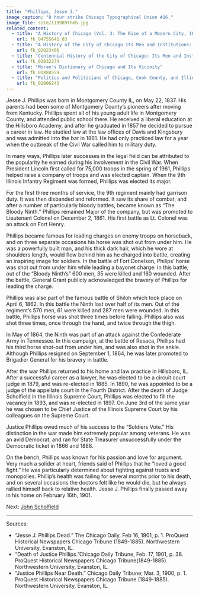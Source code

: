 ```yaml
---
title: "Phillips, Jesse J."
image_caption: "8 hour strike Chicago Typographical Union #16."
image_file: site/i19989thmb.jpg
related_content:
  - title: "A History of Chicago (Vol. 3: The Rise of a Modern City, 1871-1893)"
    url: fk_04755641_03
  - title: "A History of the City of Chicago Its Men and Institutions: Biographical Sketches of Leading Citizens"
    url: fk_02023466
  - title: "Centennial History of the City of Chicago: Its Men and Institutions"
    url: fk_02032274
  - title: "Moran's Dictionary of Chicago and Its Vicinity"
    url: fk_01884559
  - title: "Politics and Politicians of Chicago, Cook County, and Illinois 1787-1887"
    url: fk_02006243
---
```


Jesse J. Phillips was born in Montgomery County IL, on May 22, 1837. His parents had been some of Montgomery County’s pioneers after moving from Kentucky. Phillips spent all of his young adult life in Montgomery County, and attended public school there. He received a liberal education at the Hillsboro Academy, and after he graduated in 1857 he decided to pursue a career in law. He studied law at the law offices of Davis and Kingsbury and was admitted into the bar in 1861. He had only practiced law for a year when the outbreak of the Civil War called him to military duty.

In many ways, Phillips later successes in the legal field can be attributed to the popularity he earned during his involvement in the Civil War. When President Lincoln first called for 75,000 troops in the spring of 1961, Phillips helped raise a company of troops and was elected captain. When the 9th Illinois Infantry Regiment was formed, Phillips was elected its major.

For the first three months of service, the 9th regiment mainly had garrison duty. It was then disbanded and reformed. It saw its share of combat, and after a number of particularly bloody battles, became known as “The Bloody Ninth.” Phillips remained Major of the company, but was promoted to Lieutenant Colonel on December 2, 1861. His first battle as Lt. Colonel was an attack on Fort Henry.

Phillips became famous for leading charges on enemy troops on horseback, and on three separate occasions his horse was shot out from under him. He was a powerfully built man, and his thick dark hair, which he wore at shoulders length, would flow behind him as he charged into battle, creating an inspiring image for soldiers. In the battle of Fort Donelson, Philips’ horse was shot out from under him while leading a bayonet charge. In this battle, out of the “Bloody Ninth’s” 600 men, 35 were killed and 160 wounded. After the battle, General Grant publicly acknowledged the bravery of Phillips for leading the charge.

Phillips was also part of the famous battle of Shiloh which took place on April 6, 1862. In this battle the Ninth lost over half of its men. Out of the regiment’s 570 men, 61 were killed and 287 men were wounded. In this battle, Phillips horse was shot three times before falling. Phillips also was shot three times, once through the hand, and twice through the thigh.

In May of 1864, the Ninth was part of an attack against the Confederate Army in Tennessee. In this campaign, at the battle of Resaca, Phillips had his third horse shot-out from under him, and was also shot in the ankle. Although Phillips resigned on September 1, 1864, he was later promoted to Brigadier General for his bravery in battle.

After the war Phillips returned to his home and law practice in Hillsboro, IL. After a successful career as a lawyer, he was elected to be a circuit court judge in 1879, and was re-elected in 1885. In 1890, he was appointed to be a judge of the appellate court in the Fourth District. After the death of Judge Scholfield in the Illinois Supreme Court, Phillips was elected to fill the vacancy in 1893, and was re-elected in 1897. On June 3rd of the same year he was chosen to be Chief Justice of the Illinois Supreme Court by his colleagues on the Supreme Court.

Justice Phillips owed much of his success to the “Soldiers Vote.” His distinction in the war made him extremely popular among veterans. He was an avid Democrat, and ran for State Treasurer unsuccessfully under the Democratic ticket in 1866 and 1888.

On the bench, Phillips was known for his passion and love for argument. Very much a solider at heart, friends said of Phillips that he “loved a good fight.” He was particularly determined about fighting against trusts and monopolies. Phillip’s health was failing for several months prior to his death, and on several occasions the doctors felt like he would die, but he always rallied himself back to relative health. Jesse J. Phillips finally passed away in his home on February 16th, 1901.

Next:  [John Scholfield](/legal/judges/johnschofield/)

---
Sources:

- “Jesse J. Phillips Dead.” The Chicago Daily. Feb 16, 1901, p. 1. ProQuest Historical Newspapers Chicago Tribune (1849-1885). Northwestern University, Evanston, IL.
- “Death of Justice Phillips.”Chicago Daily Tribune, Feb. 17, 1901, p. 38. ProQuest Historical Newspapers Chicago Tribune(1849-1885). Northwestern University, Evanston, IL.
- “Justice Phillips Near Death.” Chicago Daily Tribune; Mar. 3, 1900, p. 1. ProQuest Historical Newspapers Chicago Tribune (1849-1885). Northwestern University, Evanston, IL.
